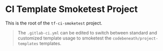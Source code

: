 # CI Template Smoketest Project

This is the root of the `tf-ci-smoketest` project.

> The `.gitlab-ci.yml` can be edited to switch between standard and customized template usage to smoketest the `codebeneath/project-templates` templates.

